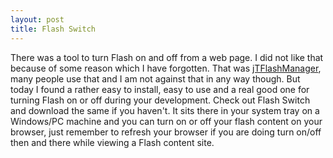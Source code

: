```yaml
---
layout: post
title: Flash Switch
---
```


There was a tool to turn Flash on and off from a web page. I did not like that because of some reason which I have forgotten. That was <a href="http://www.jtedley.com/jtflashmanager/index.php" title="JT Flash manager">jTFlashManager</a>, many people use that and I am not against that in any way though. But today I found a rather easy to install, easy to use and a real good one for turning Flash on or off during your development. Check out Flash Switch and download the same if you haven't. It sits there in your system tray on a Windows/PC machine and you can turn on or off your flash content on your browser, just remember to refresh your browser if you are doing turn on/off then and there while viewing a Flash content site.